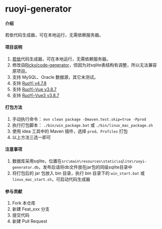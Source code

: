 # ruoyi-generator

#### 介绍

若依代码生成器，可在本地运行，无需依赖服务器。

#### 项目说明

1. [若依](https://gitee.com/y_project/RuoYi)代码生成器，可在本地运行，无需依赖服务器。 
2. 修改自[Ricky/code-generator](https://gitee.com/lpf_project/code-generator)，但因为对sqlite表结构有调整，所以无法兼容原项目。
3. 支持 MySQL、Oracle 数据源，其它未测试。
4. 支持 [RuoYi v4.7.8](https://gitee.com/y_project/RuoYi/releases/tag/v4.7.8)
5. 支持 [RuoYi-Vue v3.8.7](https://gitee.com/y_project/RuoYi-Vue/releases/tag/v3.8.7)
6. 支持 [RuoYi-Vue3 v3.8.7](https://github.com/yangzongzhuan/RuoYi-Vue3/releases/tag/v3.8.7)

#### 打包方法

1. 手动执行命令： `mvn clean package -Dmaven.test.skip=true -Pprod`
2. 执行打包脚本： `./bin/win_package.bat` 或 `./bin/linux_mac_package.sh`
3. 使用 idea 工具中的 Maven 插件，选择 `prod`、`Profiles` 打包
4. 以上方法三选一即可

#### 注意事项

1. 数据库采用sqlite，位置在`src\main\resources\static\sqlite\ruoyi-generator.db`，发布后请将db文件放在jar包的同级sqlite目录中
2. 将打包后的 jar 包放入 bin 目录，执行 bin 目录下的 `win_start.bat` 或 `linux_mac_start.sh`，可启动代码生成器

#### 参与贡献
1. Fork 本仓库
2. 新建 Feat_xxx 分支
3. 提交代码
4. 新建 Pull Request

